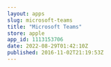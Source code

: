 ```yaml
---
layout: apps
slug: microsoft-teams
title: "Microsoft Teams"
store: apple
app_id: 1113153706
date: 2022-08-29T01:42:10Z
published: 2016-11-02T21:19:53Z
---
```

